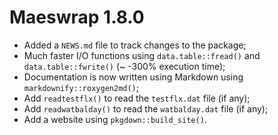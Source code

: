 # Maeswrap 1.8.0

* Added a `NEWS.md` file to track changes to the package;  
* Much faster I/O functions using `data.table::fread()` and `data.table::fwrite()` (~ -300% execution time);  
* Documentation is now written using Markdown using `markdownify::roxygen2md()`;  
* Add `readtestflx()` to read the `testflx.dat` file (if any);  
* Add `readwatbalday()` to read the `watbalday.dat` file (if any);  
* Add a website using `pkgdown::build_site()`.
